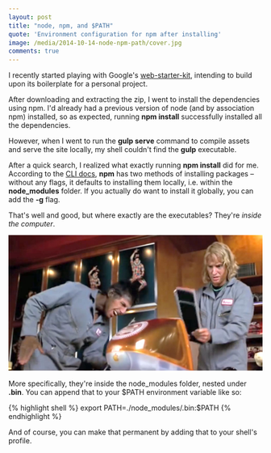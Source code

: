 ```yaml
---
layout: post
title: "node, npm, and $PATH"
quote: 'Environment configuration for npm after installing'
image: /media/2014-10-14-node-npm-path/cover.jpg
comments: true
---
```


I recently started playing with Google's [web-starter-kit](https://developers.google.com/web/starter-kit/index "Web Starter Kit &ndash; Web Fundamentals"), intending to build upon its boilerplate for a personal project.

After downloading and extracting the zip, I went to install the dependencies using npm. I'd already had a previous version of node (and by association npm) installed, so as expected, running <strong>npm install</strong> successfully installed all the dependencies. 

However, when I went to run the <strong>gulp serve</strong> command to compile assets and serve the site locally, my shell couldn't find the <strong>gulp</strong> executable.

After a quick search, I realized what exactly running <strong>npm install</strong> did for me. According to the [CLI docs](https://www.npmjs.org/doc/cli/npm-install.html "npm-install"), <strong>npm</strong> has two methods of installing packages &ndash; without any flags, it defaults to installing them locally, i.e. within the <strong>node_modules</strong> folder. If you actually do want to install it globally, you can add the <strong>-g</strong> flag.

That's well and good, but where exactly are the executables? They're <em>inside the computer</em>.

![Zoolander Baffled By Computer](/media/2014-10-14-node-npm-path/zoolander.jpg)

More specifically, they're inside the node_modules folder, nested under <strong>.bin</strong>. You can append that to your $PATH environment variable like so:

{% highlight shell %}
export PATH=./node_modules/.bin:$PATH
{% endhighlight %}

And of course, you can make that permanent by adding that to your shell's profile.